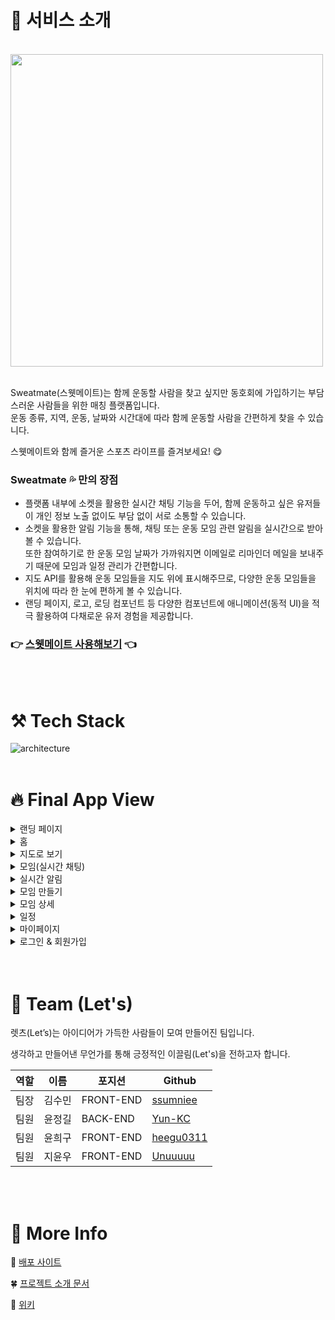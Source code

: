 # 📒 서비스 소개
<br>
<img src="https://sweatmate.s3.ap-northeast-2.amazonaws.com/logo-transparent3x.png" width="500">
<br>
<br>

Sweatmate(스웻메이트)는 함께 운동할 사람을 찾고 싶지만 동호회에 가입하기는 부담스러운 사람들을 위한 매칭 플랫폼입니다.     
운동 종류, 지역, 운동, 날짜와 시간대에 따라 함께 운동할 사람을 간편하게 찾을 수 있습니다.

스웻메이트와 함께 즐거운 스포츠 라이프를 즐겨보세요! 😋

### Sweatmate 💦 만의 장점
- 플랫폼 내부에 소켓을 활용한 실시간 채팅 기능을 두어, 함께 운동하고 싶은 유저들이 개인 정보 노출 없이도 부담 없이 서로 소통할 수 있습니다.
- 소켓을 활용한 알림 기능을 통해, 채팅 또는 운동 모임 관련 알림을 실시간으로 받아볼 수 있습니다.    
또한 참여하기로 한 운동 모임 날짜가 가까워지면 이메일로 리마인더 메일을 보내주기 때문에 모임과 일정 관리가 간편합니다.
- 지도 API를 활용해 운동 모임들을 지도 위에 표시해주므로, 다양한 운동 모임들을 위치에 따라 한 눈에 편하게 볼 수 있습니다.
- 랜딩 페이지, 로고, 로딩 컴포넌트 등 다양한 컴포넌트에 애니메이션(동적 UI)을 적극 활용하여 다채로운 유저 경험을 제공합니다.

### 👉 [스웻메이트 사용해보기](https://sweatmate.club/) 👈

<br>
<br>

# ⚒ Tech Stack

<img alt="architecture" src ="https://user-images.githubusercontent.com/42885087/141322644-da9e9dab-e426-4850-9c0d-4c9449bdf24a.png"/>

<br>
<br>

# 🔥 Final App View

<details>
<summary>랜딩 페이지</summary>
<div markdown="1">       
<br>
    <img src="https://user-images.githubusercontent.com/13115713/141731331-be416bd3-8dc9-49fc-a5a7-b417e676222d.gif" width="550">
    <img src="https://user-images.githubusercontent.com/13115713/141725706-56a533a0-e883-4ee4-8901-820e1151e4ff.gif" width="210">
</div>
</details>

<details>
<summary>홈</summary>
<div markdown="1">       
<br>
    <ul>
        🏡 홈 - 리스트 뷰
        <br>
        <img src="https://user-images.githubusercontent.com/13115713/141755121-25ca5ab0-58db-4d9e-bf34-12b32c92f653.gif" width="550">
        <img src="https://user-images.githubusercontent.com/13115713/141755058-57daec03-79ea-452d-b2b4-9d485eb9c39f.gif" width="230">
        <br>
        <br>
        🏡 홈 - 검색 기능
        <br>
        <img src="https://user-images.githubusercontent.com/13115713/141755112-6f539bf1-b56d-4f93-87cd-7b7d89511cfd.gif" width="550">
        <img src="https://user-images.githubusercontent.com/13115713/141755089-8b9ec52e-8ef7-49cb-8d90-78bd7d9ce75a.gif" width="230">
    </ul>
</div>

    
</details>

<details>
<summary>지도로 보기</summary>
<div markdown="1">       
<br>
    <ul>
        🗺 전체 리스트 뷰
        <br>
        <img src="https://user-images.githubusercontent.com/13115713/141733528-b28dd490-e3ea-477e-858c-1be4091b1b08.gif" width="550">
        <img src="https://user-images.githubusercontent.com/13115713/141733505-ebf17a39-38be-4025-b03e-8d3d61d0021a.gif" width="215">
        <br>
        <br>
        🗺 검색 리스트 뷰
        <br>
        <img src="https://user-images.githubusercontent.com/13115713/141734200-0f46c213-60b5-490c-99e6-715cd36ca375.gif" width="550">
        <img src="https://user-images.githubusercontent.com/13115713/141733542-34f75ec6-fab8-461f-ad1a-98e5f313aa5b.gif" width="215">
        <br>
    </ul>
</div>
</details>

<details>
<summary>모임(실시간 채팅)</summary>
<div markdown="1">       
<br>
    <ul>
        💬 실시간 채팅
        <br>
        <img src="https://user-images.githubusercontent.com/13115713/141734779-1184b0ca-f8d1-4e40-ada4-b89aadb1b54d.gif" width="550">
        <img src="https://user-images.githubusercontent.com/13115713/141734757-083d46fc-138f-482b-81d9-4ae7fe8ba4ef.gif" width="217">
        <br>
        <br>
        🔚 호스트의 유저 내보내기 & 모임 종료 기능
        <br>
        <img src="https://user-images.githubusercontent.com/13115713/141734782-79481487-b30a-4557-b66f-318e705f6cc4.gif" width="550">
        <img src="https://user-images.githubusercontent.com/13115713/141734780-2e32d2f9-930c-4b99-8c4b-3c7c2c9ebd0f.gif" width="220">
        <br>
    </ul>
</div></details>
</details>

<details>
<summary>실시간 알림</summary>
<div markdown="1">       
<br>
    <img src="https://user-images.githubusercontent.com/13115713/141803210-fe66859b-a7ac-4135-8989-498db5c1e74d.gif" width="550">
    <img src="https://user-images.githubusercontent.com/13115713/141803161-3dede968-a7a3-47cd-ab85-22b10ab77d19.gif" width="215">
</div></details>
</details>

<details>
<summary>모임 만들기</summary>
<div markdown="1">       
<br>
    <img src="https://user-images.githubusercontent.com/13115713/141734306-3666b684-89b6-4364-a535-405e016ebbce.gif" width="550">
    <img src="https://user-images.githubusercontent.com/13115713/141734288-8d7fe9f0-b36e-4e1f-b80c-b6618c09df8d.gif" width="213">
</div>
</details>

<details>
<summary>모임 상세</summary>
<div markdown="1">       
<br>
    <img src="https://user-images.githubusercontent.com/13115713/141734647-042208c8-8101-4443-a8aa-7ff5bef1a500.gif" width="550">
    <img src="https://user-images.githubusercontent.com/13115713/141734626-e115e92b-9fa6-4dfd-8716-0840a6e77406.gif" width="213">
</div>
</details>

<details>
<summary>일정</summary>
<div markdown="1">       
<br>
    <img src="https://user-images.githubusercontent.com/13115713/141735025-a5a6ad38-76b9-4b7f-9f57-0aeeb99fe745.gif" width="550">
    <img src="https://user-images.githubusercontent.com/13115713/141735004-0a904882-21b2-4e7d-95ca-a47c340c0834.gif" width="210">
</div>
</details>


<details>
<summary>마이페이지</summary>
<div markdown="1">       
<br>
    <ul>
        ✍🏻 전체 리스트 뷰
        <br>
        <img src="https://user-images.githubusercontent.com/13115713/141735217-b8d59d37-88a9-4728-a1a3-71ea520dbd68.gif" width="550">
        <img src="https://user-images.githubusercontent.com/13115713/141735200-484bced7-5199-4109-a33f-9164435558aa.gif" width="210">
        <br>
        <br>
        ❌ 유저 계정 삭제
        <br>
        <img src="https://user-images.githubusercontent.com/13115713/141804165-81779861-944e-47c1-a159-3dc2ed593d9f.gif" width="550">
        <img src="https://user-images.githubusercontent.com/13115713/141804140-1a366f12-aa5c-447d-a6c4-01b4fb929541.gif" width="210">
        <br>
    </ul>
</div>
</details>

<details>
<summary>로그인 & 회원가입</summary>
<div markdown="1">       
<br>
    <ul>
        회원가입
        <br>
        <img src="https://user-images.githubusercontent.com/13115713/141735414-ece62801-dae1-4af4-897e-c1dc261ed3ef.gif" width="210">
        <br>
        <br>
        로그인
        <br>
        <img src="https://user-images.githubusercontent.com/13115713/141735396-b8ceb00d-db8d-4a5b-ac37-feade828e4d5.gif" width="210">
        <br>
        <br>
        소셜 로그인
        <br>
        <img src="https://user-images.githubusercontent.com/13115713/141735412-678fa93d-efd0-4892-908b-8e6932ded271.gif" width="210">
        <br>
    </ul>
</div></details>
</details>

<br>
<br>

# 🧑 Team (Let's)

렛츠(Let’s)는 아이디어가 가득한 사람들이 모여 만들어진 팀입니다.

생각하고 만들어낸 무언가를 통해 긍정적인 이끌림(Let's)을 전하고자 합니다.

| 역할 | 이름   | 포지션    | Github                                    |
| ---- | ------ | --------- | ----------------------------------------- |
| 팀장 | 김수민 | FRONT-END | [ssumniee](https://github.com/ssumniee)   |
| 팀원 | 윤정길 | BACK-END  | [Yun-KC](https://github.com/Yun-KC)       |
| 팀원 | 윤희구 | FRONT-END | [heegu0311](https://github.com/heegu0311) |
| 팀원 | 지윤우 | FRONT-END | [Unuuuuu](https://github.com/Unuuuuu)     |

<br>
<br>

# 🎈 More Info

🚀 [배포 사이트](https://sweatmate.club)

🍀 [프로젝트 소개 문서](https://www.notion.so/9-Let-s-Sweatmate-89fc72c3899a425caebdf0eb02695514)

📖 [위키](https://github.com/codestates/sweatmate/wiki)

